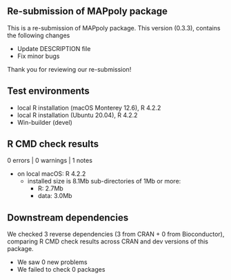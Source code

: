 ## Re-submission of MAPpoly package

This is a re-submission of MAPpoly package. This version (0.3.3), contains the following changes

  - Update DESCRIPTION file
  - Fix minor bugs 

Thank you for reviewing our re-submission!

## Test environments
* local R installation (macOS Monterey 12.6), R 4.2.2
* local R installation (Ubuntu 20.04), R 4.2.2
* Win-builder (devel)

## R CMD check results 

0 errors | 0 warnings | 1 notes

 - on local macOS: R 4.2.2
   * installed size is 8.1Mb
     sub-directories of 1Mb or more:
       * R:      2.7Mb
       * data:   3.0Mb
       
## Downstream dependencies

We checked 3 reverse dependencies (3 from CRAN + 0 from Bioconductor), comparing R CMD check results across CRAN and dev versions of this package.

 * We saw 0 new problems
 * We failed to check 0 packages
